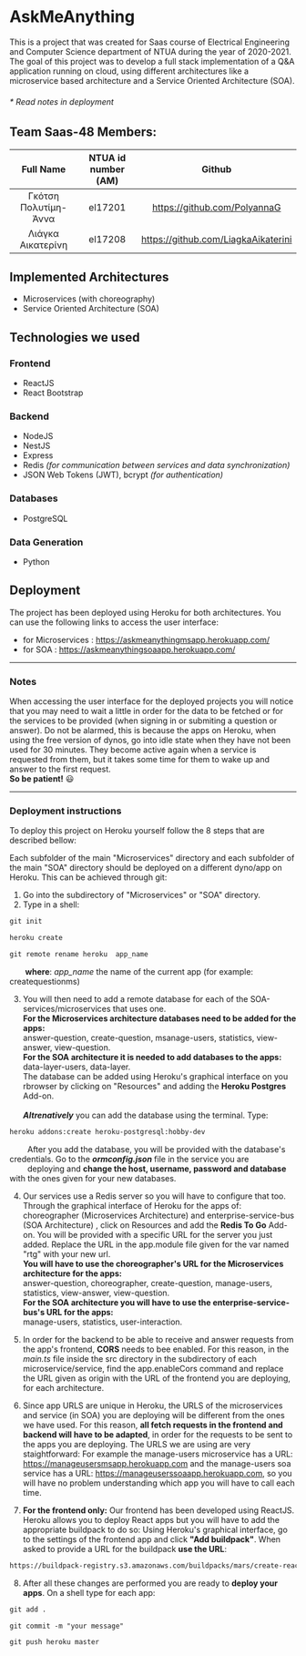 # AskMeAnything
This is a project that was created for Saas course of Electrical Engineering and Computer Science department of NTUA during the year of 2020-2021. The goal of this project was to develop a full stack implementation of a Q&A application running on cloud, using different architectures like a microservice based architecture and a Service Oriented Architecture (SOA). 

###### * Read notes in deployment

## Team Saas-48 Members:
Full Name | NTUA id number (ΑΜ) | Github
| :---: | :---: | :---:
Γκότση Πολυτίμη-Άννα  | el17201 | https://github.com/PolyannaG
Λιάγκα Αικατερίνη  | el17208 | https://github.com/LiagkaAikaterini

## Implemented Architectures
* Microservices (with choreography)
* Service Oriented Architecture (SOA)

## Technologies we used
### Frontend
* ReactJS
* React Bootstrap
### Backend
* NodeJS
* NestJS
* Express
* Redis *(for communication between services and data synchronization)*
* JSON Web Tokens (JWT), bcrypt *(for authentication)*
### Databases
* PostgreSQL
### Data Generation
* Python

## Deployment
The project has been deployed using Heroku for both architectures. You can use the following links to access the user interface:
* for Microservices : https://askmeanythingmsapp.herokuapp.com/
* for SOA : https://askmeanythingsoaapp.herokuapp.com/

- - - -
### Notes
When accessing the user interface for the deployed projects you will notice that you may need to wait a little in order for the data to be fetched or for the services to be provided (when signing in or submiting a question or answer). Do not be alarmed, this is because the apps on Heroku, when using the free version of dynos, go into idle state when they have not been used for 30 minutes. They become active again when a service is requested from them, but it takes some time for them to wake up and answer to the first request. \
**So be patient!** :smiley:	
- - - -

### Deployment instructions
To deploy this project on Heroku yourself follow the 8 steps that are described bellow:

Each subfolder of the main "Microservices" directory and each subfolder of the main "SOA" directory should
be deployed on a different dyno/app on Heroku. This can be achieved through git:

1) Go into the subdirectory of "Microservices" or "SOA" directory. 
2) Type in a shell:
```diff
git init
```
```diff
heroku create
```
```diff
git remote rename heroku  app_name
```
&nbsp;&nbsp;&nbsp;&nbsp;&nbsp;&nbsp;&nbsp;**where**: *app_name* the name of the current app (for example: createquestionms)

3) You will then need to add a remote database for each of the SOA-services/microservices that uses one. <br /> **For the Microservices architecture databases need to be added for the apps:** <br /> answer-question, create-question, msanage-users, statistics, view-answer, view-question. <br /> **For the SOA architecture it is needed to add databases to the apps:** <br /> data-layer-users, data-layer. <br /> The database can be added using Heroku's graphical interface on you rbrowser by clicking on "Resources" and adding the **Heroku Postgres** Add-on. <br /> <br /> ***Altrenatively*** you can add the database using the terminal. Type:
```diff
heroku addons:create heroku-postgresql:hobby-dev
```
&nbsp;&nbsp;&nbsp;&nbsp;&nbsp;&nbsp;&nbsp;&nbsp;After you add the database, you will be provided with the database's credentials. Go to the ***ormconfig.json*** file in the service you are &nbsp;&nbsp;&nbsp;&nbsp;&nbsp;&nbsp;&nbsp;&nbsp;deploying and **change the host, username, password and database** with the ones given for your new databases.

4) Our services use a Redis server so you will have to configure that too. <br /> Through the graphical interface of Heroku for the apps of:
choreographer (Microservices Architecture)  and enterprise-service-bus (SOA Architecture) , click on Resources and add the **Redis To Go**
Add-on. You will be provided with a specific URL for the server you just added. Replace the URL in the app.module file given for the 
var named "rtg" with your new url. <br />
**You will have to use the choreographer's URL for the Microservices architecture for the apps:** <br />
answer-question, choreographer, create-question, manage-users, statistics, view-answer, view-question.<br />
**For the SOA architecture you will have to use the enterprise-service-bus's URL for the apps:**<br />
manage-users, statistics, user-interaction.<br />

5) In order for the backend to be able to receive and answer requests from the app's frontend, **CORS** needs to bee enabled. For this 
reason, in the *main.ts* file inside the src directory in the subdirectory of each microservice/service, find the app.enableCors command and
replace the URL given as origin with the URL of the frontend you are deploying, for each architecture.

6) Since app URLS are unique in Heroku, the URLS of the microservices and service (in SOA) you are deploying will be different from the ones
we have used. For this reason, **all fetch requests in the frontend and backend will have to be adapted**, in order for the requests to be sent
to the apps you are deploying. The URLS we are using are very staightforward: For example the manage-users microservice has a URL: 
https://manageusersmsapp.herokuapp.com and the manage-users soa service has a URL: https://manageuserssoaapp.herokuapp.com, so you will have no problem 
understanding which app you will have to call each time.

7) **For the frontend only:** Our frontend has been developed using ReactJS. Heroku allows you to deploy React apps but you will have to add the appropriate
buildpack to do so: Using Heroku's graphical interface, go to the settings of the frontend app and click **"Add buildpack"**. When asked to 
provide a URL for the buildpack **use the URL**: 
```diff
https://buildpack-registry.s3.amazonaws.com/buildpacks/mars/create-react-app.tgz
```

8) After all these changes are performed you are ready to **deploy your apps**. On a shell type for each app:
```diff
git add .
```
```diff
git commit -m "your message"
```
```diff
git push heroku master
```
